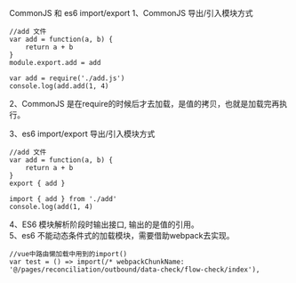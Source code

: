 CommonJS 和 es6 import/export
1、CommonJS 导出/引入模块方式
```
//add 文件
var add = function(a, b) {
    return a + b
}
module.export.add = add
```
```
var add = require('./add.js')
console.log(add.add(1, 4)
```
2、CommonJS 是在require的时候后才去加载，是值的拷贝，也就是加载完再执行。<br>

3、es6 import/export 导出/引入模块方式
```
//add 文件
var add = function(a, b) {
    return a + b
}
export { add }
```
```
import { add } from './add'
console.log(add(1, 4)
```
4、ES6 模块解析阶段时输出接口, 输出的是值的引用。<br>
5、es6 不能动态条件式的加载模块，需要借助webpack去实现。
```
//vue中路由懒加载中用到的import()
var test = () => import(/* webpackChunkName: '@/pages/reconciliation/outbound/data-check/flow-check/index'),
```
